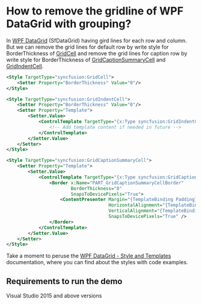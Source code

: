 # How to remove the gridline of WPF DataGrid with grouping?

In [WPF DataGrid](https://www.syncfusion.com/wpf-ui-controls/datagrid) (SfDataGrid) having gird lines for each row and column. But we can remove the grid lines for default row by write style for BorderThickness of [GridCell](https://help.syncfusion.com/cr/cref_files/wpf/Syncfusion.SfGrid.WPF~Syncfusion.UI.Xaml.Grid.GridCell.html) and remove the grid lines for caption row by write style for BorderThickness of [GridCaptionSummaryCell](https://help.syncfusion.com/cr/cref_files/wpf/Syncfusion.SfGrid.WPF~Syncfusion.UI.Xaml.Grid.GridCaptionSummaryCell.html) and [GridIndentCell](https://help.syncfusion.com/cr/cref_files/wpf/Syncfusion.SfGrid.WPF~Syncfusion.UI.Xaml.Grid.GridIndentCell.html).

```xml
<Style TargetType="syncfusion:GridCell">
    <Setter Property="BorderThickness" Value="0"/>
</Style>

<Style TargetType="syncfusion:GridIndentCell">
    <Setter Property="BorderThickness" Value="0"/>
    <Setter Property="Template">
        <Setter.Value>
            <ControlTemplate TargetType="{x:Type syncfusion:GridIndentCell}">
                <!-- Add template content if needed in future -->
            </ControlTemplate>
        </Setter.Value>
    </Setter>
</Style>

<Style TargetType="syncfusion:GridCaptionSummaryCell">
    <Setter Property="Template">
        <Setter.Value>
            <ControlTemplate TargetType="{x:Type syncfusion:GridCaptionSummaryCell}">
                <Border x:Name="PART_GridCaptionSummaryCellBorder"
                        BorderThickness="0"
                        SnapsToDevicePixels="True">
                    <ContentPresenter Margin="{TemplateBinding Padding}"
                                      HorizontalAlignment="{TemplateBinding HorizontalContentAlignment}"
                                      VerticalAlignment="{TemplateBinding VerticalContentAlignment}"
                                      SnapsToDevicePixels="True" />
                </Border>
            </ControlTemplate>
        </Setter.Value>
    </Setter>
</Style>
```
Take a moment to peruse the [WPF DataGrid - Style and Templates](https://help.syncfusion.com/wpf/datagrid/styles-and-templates) documentation, where you can find about the styles with code examples.

## Requirements to run the demo
Visual Studio 2015 and above versions
